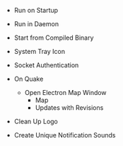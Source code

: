 - Run on Startup
- Run in Daemon
- Start from Compiled Binary
- System Tray Icon

- Socket Authentication

- On Quake
    - Open Electron Map Window
        - Map
        - Updates with Revisions

- Clean Up Logo
- Create Unique Notification Sounds
